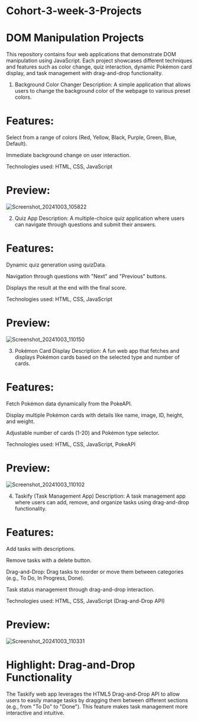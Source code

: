 # Cohort-3-week-3-Projects
# DOM Manipulation Projects

This repository contains four web applications that demonstrate DOM manipulation using JavaScript. Each project showcases different techniques and features such as color change, quiz interaction, dynamic Pokémon card display, and task management with drag-and-drop functionality.

1. Background Color Changer
   Description: A simple application that allows users to change the background color of the webpage to various preset colors.

# Features:

Select from a range of colors (Red, Yellow, Black, Purple, Green, Blue, Default).

Immediate background change on user interaction.

Technologies used: HTML, CSS, JavaScript

# Preview:
![Screenshot_20241003_105822](https://github.com/user-attachments/assets/94aed699-7bc8-40f4-a231-2a342044287a)

2. Quiz App
 Description: A multiple-choice quiz application where users can navigate through questions and submit their answers.

# Features:

Dynamic quiz generation using quizData.

Navigation through questions with "Next" and "Previous" buttons.

Displays the result at the end with the final score.

Technologies used: HTML, CSS, JavaScript

# Preview:
![Screenshot_20241003_110150](https://github.com/user-attachments/assets/77699792-82ff-425b-8f66-ad321ae989cc)

3. Pokémon Card Display
Description: A fun web app that fetches and displays Pokémon cards based on the selected type and number of cards.

# Features:

Fetch Pokémon data dynamically from the PokeAPI.

Display multiple Pokémon cards with details like name, image, ID, height, and weight.

Adjustable number of cards (1-20) and Pokémon type selector.

Technologies used: HTML, CSS, JavaScript, PokeAPI

# Preview:
![Screenshot_20241003_110102](https://github.com/user-attachments/assets/538c51c5-108f-47f9-bb00-a22dc06f84bf)

4. Taskify (Task Management App)
Description: A task management app where users can add, remove, and organize tasks using drag-and-drop functionality.

# Features:

Add tasks with descriptions.

Remove tasks with a delete button.

Drag-and-Drop: Drag tasks to reorder or move them between categories (e.g., To Do, In Progress, Done).

Task status management through drag-and-drop interaction.

Technologies used: HTML, CSS, JavaScript (Drag-and-Drop API)

# Preview:
![Screenshot_20241003_110331](https://github.com/user-attachments/assets/2a9d6f23-d00f-4dd8-9808-cfcdfdf88520)

# Highlight: Drag-and-Drop Functionality
The Taskify web app leverages the HTML5 Drag-and-Drop API to allow users to easily manage tasks by dragging them between different sections (e.g., from "To Do" to "Done"). This feature makes task management more interactive and intuitive.



